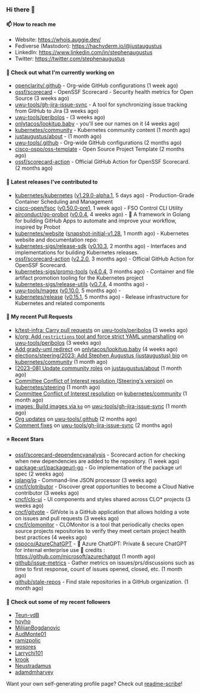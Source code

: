 ### Hi there 👋

#### 📫 How to reach me

- Website: https://whois.auggie.dev/
- Fediverse (Mastodon): https://hachyderm.io/@justaugustus
- LinkedIn: https://www.linkedin.com/in/stephenaugustus
- Twitter: https://twitter.com/stephenaugustus

#### 👷 Check out what I'm currently working on

- [openclarity/.github](https://github.com/openclarity/.github) - Org-wide GitHub configurations (1 week ago)
- [ossf/scorecard](https://github.com/ossf/scorecard) - OpenSSF Scorecard - Security health metrics for Open Source (3 weeks ago)
- [uwu-tools/gh-jira-issue-sync](https://github.com/uwu-tools/gh-jira-issue-sync) - A tool for synchronizing issue tracking from GitHub to Jira (3 weeks ago)
- [uwu-tools/peribolos](https://github.com/uwu-tools/peribolos) -  (3 weeks ago)
- [onlytacos/lookitup.baby](https://github.com/onlytacos/lookitup.baby) - you&#39;ll see our names on it (4 weeks ago)
- [kubernetes/community](https://github.com/kubernetes/community) - Kubernetes community content (1 month ago)
- [justaugustus/about](https://github.com/justaugustus/about) -  (1 month ago)
- [uwu-tools/.github](https://github.com/uwu-tools/.github) - Org-wide GitHub configurations (2 months ago)
- [cisco-ospo/oss-template](https://github.com/cisco-ospo/oss-template) - Open Source Project Template (2 months ago)
- [ossf/scorecard-action](https://github.com/ossf/scorecard-action) - Official GitHub Action for OpenSSF Scorecard. (2 months ago)

#### 🔭 Latest releases I've contributed to

- [kubernetes/kubernetes](https://github.com/kubernetes/kubernetes) ([v1.29.0-alpha.1](https://github.com/kubernetes/kubernetes/releases/tag/v1.29.0-alpha.1), 5 days ago) - Production-Grade Container Scheduling and Management
- [cisco-open/fsoc](https://github.com/cisco-open/fsoc) ([v0.50.0-pre1](https://github.com/cisco-open/fsoc/releases/tag/v0.50.0-pre1), 1 week ago) - FSO Control CLI Utility
- [airconduct/go-probot](https://github.com/airconduct/go-probot) ([v0.0.4](https://github.com/airconduct/go-probot/releases/tag/v0.0.4), 4 weeks ago) - 🤖 A framework in Golang for building GitHub Apps to automate and improve your workflow, inspired by Probot
- [kubernetes/website](https://github.com/kubernetes/website) ([snapshot-initial-v1.28](https://github.com/kubernetes/website/releases/tag/snapshot-initial-v1.28), 1 month ago) - Kubernetes website and documentation repo: 
- [kubernetes-sigs/release-sdk](https://github.com/kubernetes-sigs/release-sdk) ([v0.10.3](https://github.com/kubernetes-sigs/release-sdk/releases/tag/v0.10.3), 2 months ago) - Interfaces and implementations for building Kubernetes releases.
- [ossf/scorecard-action](https://github.com/ossf/scorecard-action) ([v2.2.0](https://github.com/ossf/scorecard-action/releases/tag/v2.2.0), 3 months ago) - Official GitHub Action for OpenSSF Scorecard.
- [kubernetes-sigs/promo-tools](https://github.com/kubernetes-sigs/promo-tools) ([v4.0.4](https://github.com/kubernetes-sigs/promo-tools/releases/tag/v4.0.4), 3 months ago) - Container and file artifact promotion tooling for the Kubernetes project
- [kubernetes-sigs/release-utils](https://github.com/kubernetes-sigs/release-utils) ([v0.7.4](https://github.com/kubernetes-sigs/release-utils/releases/tag/v0.7.4), 4 months ago) - 
- [uwu-tools/magex](https://github.com/uwu-tools/magex) ([v0.10.0](https://github.com/uwu-tools/magex/releases/tag/v0.10.0), 5 months ago) - 
- [kubernetes/release](https://github.com/kubernetes/release) ([v0.15.1](https://github.com/kubernetes/release/releases/tag/v0.15.1), 5 months ago) - Release infrastructure for Kubernetes and related components

#### 🔨 My recent Pull Requests

- [k/test-infra: Carry pull requests](https://github.com/uwu-tools/peribolos/pull/258) on [uwu-tools/peribolos](https://github.com/uwu-tools/peribolos) (3 weeks ago)
- [k/org: Add `restrictions` tool and force strict YAML unmarshalling](https://github.com/uwu-tools/peribolos/pull/257) on [uwu-tools/peribolos](https://github.com/uwu-tools/peribolos) (3 weeks ago)
- [Add grady-uml redirect](https://github.com/onlytacos/lookitup.baby/pull/10) on [onlytacos/lookitup.baby](https://github.com/onlytacos/lookitup.baby) (4 weeks ago)
- [elections/steering/2023: Add Stephen Augustus (justaugustus) bio](https://github.com/kubernetes/community/pull/7505) on [kubernetes/community](https://github.com/kubernetes/community) (1 month ago)
- [[2023-08] Update community roles](https://github.com/justaugustus/about/pull/10) on [justaugustus/about](https://github.com/justaugustus/about) (1 month ago)
- [Committee Conflict of Interest resolution (Steering&#39;s version)](https://github.com/kubernetes/steering/pull/272) on [kubernetes/steering](https://github.com/kubernetes/steering) (1 month ago)
- [Committee Conflict of Interest resolution](https://github.com/kubernetes/community/pull/7468) on [kubernetes/community](https://github.com/kubernetes/community) (1 month ago)
- [images: Build images via `ko`](https://github.com/uwu-tools/gh-jira-issue-sync/pull/165) on [uwu-tools/gh-jira-issue-sync](https://github.com/uwu-tools/gh-jira-issue-sync) (1 month ago)
- [Org updates](https://github.com/uwu-tools/.github/pull/21) on [uwu-tools/.github](https://github.com/uwu-tools/.github) (2 months ago)
- [Comment fixes](https://github.com/uwu-tools/gh-jira-issue-sync/pull/146) on [uwu-tools/gh-jira-issue-sync](https://github.com/uwu-tools/gh-jira-issue-sync) (2 months ago)

#### ⭐ Recent Stars

- [ossf/scorecard-dependencyanalysis](https://github.com/ossf/scorecard-dependencyanalysis) - Scorecard action for checking when new dependencies are added to the repository.  (1 week ago)
- [package-url/packageurl-go](https://github.com/package-url/packageurl-go) - Go implementation of the package url spec (2 weeks ago)
- [jqlang/jq](https://github.com/jqlang/jq) - Command-line JSON processor (3 weeks ago)
- [cncf/clotributor](https://github.com/cncf/clotributor) - Discover great opportunities to become a Cloud Native contributor (3 weeks ago)
- [cncf/clo-ui](https://github.com/cncf/clo-ui) - UI components and styles shared across CLO* projects (3 weeks ago)
- [cncf/gitvote](https://github.com/cncf/gitvote) - GitVote is a GitHub application that allows holding a vote on issues and pull requests (3 weeks ago)
- [cncf/clomonitor](https://github.com/cncf/clomonitor) - CLOMonitor is a tool that periodically checks open source projects repositories to verify they meet certain project health best practices (4 weeks ago)
- [ospoco/AzureChatGPT](https://github.com/ospoco/AzureChatGPT) -  🤖 Azure ChatGPT: Private &amp; secure ChatGPT for internal enterprise use 💼 credits : https://github.com/microsoft/azurechatgpt (1 month ago)
- [github/issue-metrics](https://github.com/github/issue-metrics) - Gather metrics on issues/prs/discussions such as time to first response, count of issues opened, closed, etc. (1 month ago)
- [github/stale-repos](https://github.com/github/stale-repos) - Find stale repositories in a GitHub organization. (1 month ago)

#### 👯 Check out some of my recent followers

- [Teun-vdB](https://github.com/Teun-vdB)
- [hoyho](https://github.com/hoyho)
- [MilijanBogdanovic](https://github.com/MilijanBogdanovic)
- [AudMonte01](https://github.com/AudMonte01)
- [ramizpolic](https://github.com/ramizpolic)
- [wosores](https://github.com/wosores)
- [Larrychi101](https://github.com/Larrychi101)
- [krook](https://github.com/krook)
- [Neustradamus](https://github.com/Neustradamus)
- [adamdmharvey](https://github.com/adamdmharvey)

Want your own self-generating profile page? Check out [readme-scribe](https://github.com/muesli/readme-scribe)!
